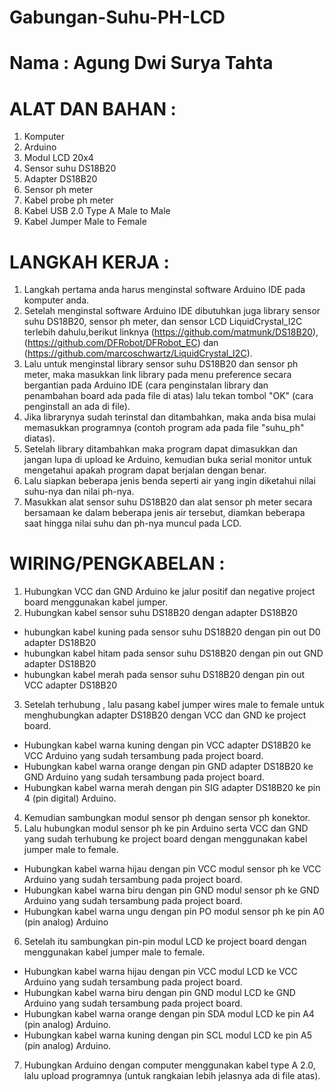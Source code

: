 # Gabungan-Suhu-PH-LCD
# Nama : Agung Dwi Surya Tahta


# ALAT DAN BAHAN :
1.	Komputer
2.	Arduino 
3.	Modul LCD 20x4
4.	Sensor suhu DS18B20
5.	Adapter DS18B20
6.	Sensor ph meter
7.	Kabel probe ph meter 
8.	Kabel USB 2.0 Type A Male to Male 
9.	Kabel Jumper Male to Female


# LANGKAH KERJA :
1. Langkah pertama anda harus menginstal software Arduino IDE pada komputer anda. 
2. Setelah menginstal software Arduino IDE dibutuhkan juga library sensor suhu DS18B20, sensor ph meter, dan sensor LCD LiquidCrystal_I2C terlebih dahulu,berikut linknya  (https://github.com/matmunk/DS18B20), (https://github.com/DFRobot/DFRobot_EC) dan (https://github.com/marcoschwartz/LiquidCrystal_I2C). 
4. Lalu untuk menginstal library sensor suhu DS18B20 dan sensor ph meter, maka masukkan link library pada menu preference secara bergantian  pada  Arduino IDE (cara penginstalan library dan penambahan board ada pada file di atas) lalu tekan tombol "OK" (cara penginstall an ada di file).
5. Jika librarynya sudah terinstal dan ditambahkan, maka anda bisa mulai memasukkan programnya (contoh program ada pada file "suhu_ph" diatas). 
6. Setelah library ditambahkan maka program dapat dimasukkan dan jangan lupa di upload ke Arduino, kemudian buka serial monitor untuk mengetahui apakah program dapat berjalan dengan benar. 
7. Lalu siapkan beberapa jenis benda seperti air yang ingin diketahui nilai suhu-nya dan nilai ph-nya.
8. Masukkan alat sensor suhu DS18B20 dan alat sensor ph meter secara bersamaan  ke dalam beberapa jenis air tersebut, diamkan beberapa saat hingga nilai suhu dan ph-nya muncul pada LCD.


# WIRING/PENGKABELAN :
1.	Hubungkan VCC dan GND Arduino ke jalur positif dan negative project board menggunakan kabel jumper.
2.	Hubungkan kabel sensor suhu DS18B20 dengan adapter DS18B20
- hubungkan kabel kuning pada sensor suhu DS18B20 dengan pin out D0 adapter DS18B20
- hubungkan kabel hitam pada sensor suhu DS18B20 dengan pin out GND adapter DS18B20
- hubungkan kabel merah pada sensor suhu DS18B20 dengan pin out VCC adapter DS18B20
3.	Setelah terhubung , lalu pasang kabel jumper wires male to female untuk menghubungkan adapter DS18B20 dengan VCC dan GND ke project board.
-	 Hubungkan kabel warna kuning dengan pin VCC adapter DS18B20 ke VCC Arduino yang sudah tersambung pada project board.
-	Hubungkan kabel warna orange dengan pin GND adapter DS18B20 ke GND Arduino yang sudah tersambung pada project board.
-	Hubungkan  kabel warna merah dengan pin SIG adapter DS18B20 ke pin 4 (pin digital) Arduino.
4.	Kemudian sambungkan modul sensor ph dengan sensor ph konektor.
5.	Lalu hubungkan modul sensor ph ke  pin Arduino serta VCC dan GND yang sudah terhubung ke project board dengan menggunakan kabel jumper male to female.
-	Hubungkan kabel warna hijau dengan pin VCC modul sensor ph ke VCC Arduino yang sudah tersambung pada project board.
-	Hubungkan kabel warna biru dengan pin GND modul sensor ph ke GND Arduino yang sudah tersambung pada project board.
-	Hubungkan kabel warna ungu dengan pin PO modul sensor ph ke pin A0 (pin analog) Arduino
6.	Setelah itu sambungkan pin-pin modul LCD ke project board dengan 
menggunakan kabel jumper male to female.
-	Hubungkan kabel warna hijau dengan pin VCC modul LCD ke VCC Arduino yang sudah tersambung pada project board.
-	Hubungkan kabel warna biru dengan pin GND modul LCD ke GND Arduino yang sudah tersambung pada project board.
-	Hubungkan kabel warna orange dengan pin SDA modul LCD ke pin A4 (pin analog) Arduino.
-	Hubungkan kabel warna kuning dengan pin SCL modul LCD ke pin A5 (pin analog) Arduino.
7.	Hubungkan Arduino dengan computer menggunakan kabel type A 2.0, lalu upload programnya (untuk rangkaian lebih jelasnya ada di file atas).

